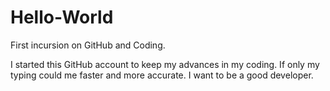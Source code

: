 # Hello-World
First incursion on GitHub and Coding.

I started this GitHub account to keep my advances in my  coding. 
If only my typing could me faster and more accurate.
I want to be a good developer.
